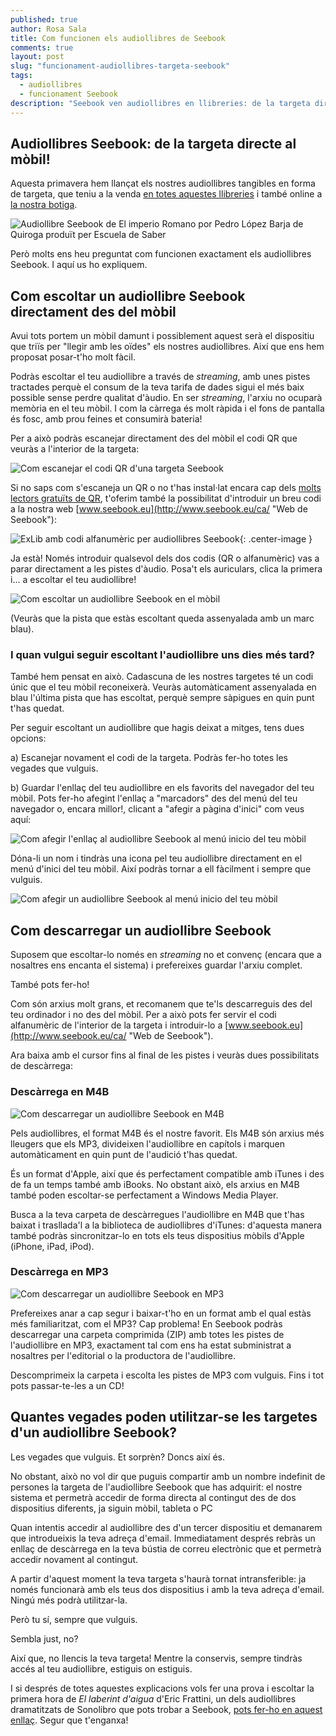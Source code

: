 ```yaml
---
published: true
author: Rosa Sala
title: Com funcionen els audiollibres de Seebook
comments: true
layout: post
slug: "funcionament-audiollibres-targeta-seebook"
tags: 
  - audiollibres
  - funcionament Seebook
description: "Seebook ven audiollibres en llibreries: de la targeta directe al mòbil. Aquí t'expliquem com funcionen els nostres audiollibres Seebook"
---
```

## Audiollibres Seebook: de la targeta directe al mòbil!

Aquesta primavera hem llançat els nostres audiollibres tangibles en forma de targeta, que teniu a la venda [en totes aquestes llibreries](http://www.seebook-shop.eu/ca/stores "Llibreries en les quals adquirir Seebook") i també online a [la nostra botiga](https://www.seebook-shop.eu/ca/ "Botiga online d'ebooks i audiollibres Seebook"). 

![Audiollibre Seebook de El imperio Romano por Pedro López Barja de Quiroga produït per Escuela de Saber]({{site.baseurl}}/media/imperio-romano-escuela-de-saber-baja.jpg)

Però molts ens heu preguntat com funcionen exactament els audiollibres Seebook. I aquí us ho expliquem.

## Com escoltar un audiollibre Seebook directament des del mòbil

Avui tots portem un mòbil damunt i possiblement aquest serà el dispositiu que triïs per "llegir amb les oïdes" els nostres audiollibres. Així que ens hem proposat posar-t'ho molt fàcil. 

Podràs escoltar el teu audiollibre a través de _streaming_, amb unes pistes tractades perquè el consum de la teva tarifa de dades sigui el més baix possible sense perdre qualitat d'àudio. En ser _streaming_, l'arxiu no ocuparà memòria en el teu mòbil. I com la càrrega és molt ràpida i el fons de pantalla és fosc, amb prou feines et consumirà bateria!

Per a això podràs escanejar directament des del mòbil el codi QR que veuràs a l'interior de la targeta:

![Com escanejar el codi QR d'una targeta Seebook]({{site.baseurl}}/media/escaneado-tarjeta-audioguia.jpg)

Si no saps com s'escaneja un QR o no t'has instal·lat encara cap dels [molts lectors gratuïts de QR](http://www.codigos-qr.com/lectores-codigos-qr/ "Lectors gratuïts de QR"), t'oferim també la possibilitat d'introduir un breu codi a la nostra web [www.seebook.eu](http://www.seebook.eu/ca/ "Web de Seebook"):

![ExLib amb codi alfanumèric per audiollibres Seebook]({{site.baseurl}}/media/exlib-cadena-corta-audiolibro.png){: .center-image }

Ja està! Només introduir qualsevol dels dos codis (QR o alfanumèric) vas a parar directament a les pistes d'àudio. Posa't els auriculars, clica la primera i... a escoltar el teu audiollibre!

![Com escoltar un audiollibre Seebook en el mòbil]({{site.baseurl}}/media/pistas-audiolibro-cast-movil.png)

(Veuràs que la pista que estàs escoltant queda assenyalada amb un marc blau).

### I quan vulgui seguir escoltant l'audiollibre uns dies més tard? 

També hem pensat en això. Cadascuna de les nostres targetes té un codi únic que el teu mòbil reconeixerà. Veuràs automàticament assenyalada en blau l'última pista que has escoltat, perquè sempre sàpigues en quin punt t'has quedat.

Per seguir escoltant un audiollibre que hagis deixat a mitges, tens dues opcions:

a) Escanejar novament el codi de la targeta. Podràs fer-ho totes les vegades que vulguis. 

b) Guardar l'enllaç del teu audiollibre en els favorits del navegador del teu mòbil. Pots fer-ho afegint l'enllaç a "marcadors" des del menú del teu navegador o, encara millor!, clicant a "afegir a pàgina d'inici" com veus aquí:

![Com afegir l'enllaç al audiollibre Seebook al menú inicio del teu mòbil]({{site.baseurl}}/media/anadir-menu-inicio2.jpg)

Dóna-li un nom i tindràs una icona pel teu audiollibre directament en el menú d'inici del teu mòbil. Així podràs tornar a ell fàcilment i sempre que vulguis.

![Com afegir un audiollibre Seebook al menú inicio del teu mòbil]({{site.baseurl}}/media/anadir-menu-inicio4.jpg)

## Com descarregar un audiollibre Seebook

Suposem que escoltar-lo només en _streaming_ no et convenç (encara que a nosaltres ens encanta el sistema) i prefereixes guardar l'arxiu complet. 

També pots fer-ho! 

Com són arxius molt grans, et recomanem que te'ls descarreguis des del teu ordinador i no des del mòbil. Per a això pots fer servir el codi alfanumèric de l'interior de la targeta i introduir-lo a [www.seebook.eu](http://www.seebook.eu/ca/ "Web de Seebook").

Ara baixa amb el cursor fins al final de les pistes i veuràs dues possibilitats de descàrrega:

### Descàrrega en M4B
    
![Com descarregar un audiollibre Seebook en M4B]({{site.baseurl}}/media/pc-descarga-audiolibro-m4b.png)

Pels audiollibres, el format M4B és el nostre favorit. Els M4B són arxius més lleugers que els MP3, divideixen l'audiollibre en capítols i marquen automàticament en quin punt de l'audició t'has quedat. 

És un format d'Apple, així que és perfectament compatible amb iTunes i des de fa un temps també amb iBooks. No obstant això, els arxius en M4B també poden escoltar-se perfectament a Windows Media Player. 

Busca a la teva carpeta de descàrregues l'audiollibre en M4B que t'has baixat i trasllada'l a la biblioteca de audiollibres d'iTunes: d'aquesta manera també podràs sincronitzar-lo en tots els teus dispositius mòbils d'Apple (iPhone, iPad, iPod).

### Descàrrega en MP3
    
![Com descarregar un audiollibre Seebook en MP3]({{site.baseurl}}/media/pc-descarga-audiolibro-mp3.png)

Prefereixes anar a cap segur i baixar-t'ho en un format amb el qual estàs més familiaritzat, com el MP3? Cap problema! En Seebook podràs descarregar una carpeta comprimida (ZIP) amb totes les pistes de l'audiollibre en MP3, exactament tal com ens ha estat subministrat a nosaltres per l'editorial o la productora de l'audiollibre. 

Descomprimeix la carpeta i escolta les pistes de MP3 com vulguis. Fins i tot pots passar-te-les a un CD!

## Quantes vegades poden utilitzar-se les targetes d'un audiollibre Seebook?

Les vegades que vulguis. Et sorprèn? Doncs així és.

No obstant, això no vol dir que puguis compartir amb un nombre indefinit de persones la targeta de l'audiollibre Seebook que has adquirit: el nostre sistema et permetrà accedir de forma directa al contingut des de dos dispositius diferents, ja siguin mòbil, tableta o PC

Quan intentis accedir al audiollibre des d'un tercer dispositiu et demanarem que introdueixis la teva adreça d'email. Immediatament després rebràs un enllaç de descàrrega en la teva bústia de correu electrònic que et permetrà accedir novament al contingut. 

A partir d'aquest moment la teva targeta s'haurà tornat intransferible: ja només funcionarà amb els teus dos dispositius i amb la teva adreça d'email. Ningú més podrà utilitzar-la. 

Però tu sí, sempre que vulguis. 

Sembla just, no?

Així que, no llencis la teva targeta! Mentre la conservis, sempre tindràs accés al teu audiollibre, estiguis on estiguis.

I si després de totes aquestes explicacions vols fer una prova i escoltar la primera hora de _El laberint d'aigua_ d'Eric Frattini, un dels audiollibres dramatitzats de Sonolibro que pots trobar a Seebook, [pots fer-ho en aquest enllaç](https://www.digitaltangible.com/ssb/mail/laberinto16?utm_source=Blog%20funcionamiento%20audiolibros&utm_medium=blog&utm_campaign=Blog%20funcionamiento%20audiolibros "Mostra de l'audiollibre Seebook El laberinto de agua de Eric Frattini"). Segur que t'enganxa!
